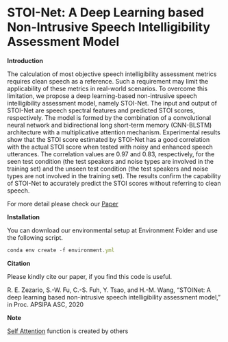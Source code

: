 # STOI-Net: A Deep Learning based Non-Intrusive Speech Intelligibility Assessment Model

**Introduction**

The calculation of most objective speech intelligibility assessment metrics requires clean speech as a reference. Such a requirement may limit the applicability of these metrics in real-world scenarios. To overcome this limitation, we propose a deep learning-based non-intrusive speech intelligibility assessment model, namely STOI-Net. The input and output of STOI-Net are speech spectral features and predicted STOI scores, respectively. The model is formed by the combination of a convolutional neural network and bidirectional long short-term memory (CNN-BLSTM) architecture with a multiplicative attention mechanism. Experimental results show that the STOI score estimated by STOI-Net has a good correlation with the actual STOI score when tested with noisy and enhanced speech utterances. The correlation values are 0.97 and 0.83, respectively, for the seen test condition (the test speakers and noise types are involved in the training set) and the unseen test condition (the test speakers and noise types are not involved in the training set). The results confirm the capability of STOI-Net to accurately predict the STOI scores without referring to clean speech.

For more detail please check our <a href="https://arxiv.org/ftp/arxiv/papers/2011/2011.04292.pdf" target="_blank">Paper</a>

**Installation**

You can download our environmental setup at Environment Folder and use the following script.
```js
conda env create -f environment.yml
```

**Citation**

Please kindly cite our paper, if you find this code is useful.

<a id="1"></a> 
R. E. Zezario, S.-W. Fu, C.-S. Fuh, Y. Tsao, and H.-M. Wang, “STOINet: A deep learning based non-intrusive speech intelligibility assessment model,” in Proc. APSIPA ASC, 2020

**Note**

<a href="https://github.com/CyberZHG/keras-self-attention" target="_blank">Self Attention</a> function is created by others
